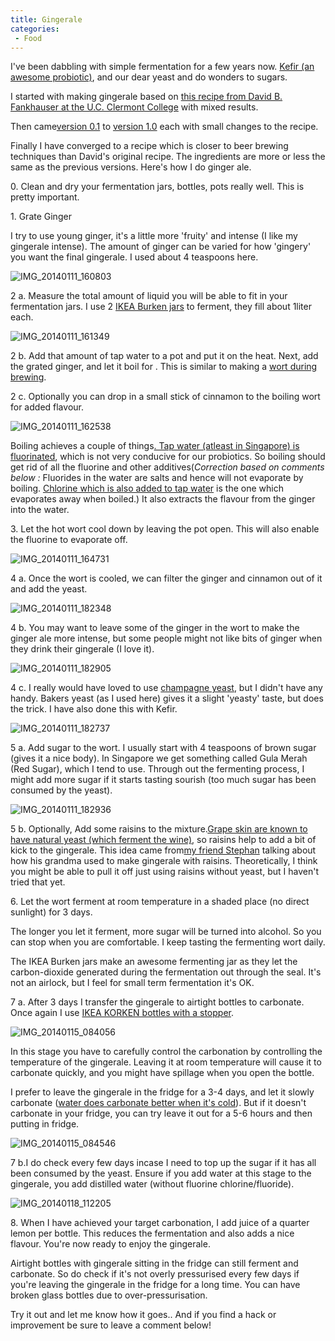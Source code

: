 ```yaml
---
title: Gingerale
categories: 
 - Food
---
```


I've been dabbling with simple fermentation for a few years now. [Kefir (an awesome probiotic)][0], and our dear yeast and do wonders to sugars.

I started with making gingerale based on [this recipe from David B. Fankhauser at the U.C. Clermont College][1] with mixed results.

Then came[version 0.1][2] to [version 1.0][3] each with small changes to the recipe.

Finally I have converged to a recipe which is closer to beer brewing techniques than David's original recipe. The ingredients are more or less the same as the previous versions.  Here's how I do ginger ale.

0\. Clean and dry your fermentation jars, bottles, pots really well. This is pretty important.

1\. Grate Ginger

I try to use young ginger, it's a little more 'fruity' and intense (I like my gingerale intense).  The amount of ginger can be varied for how 'gingery' you want the final gingerale. I used about 4 teaspoons here.

![IMG_20140111_160803](../images/2014/01/IMG_20140111_160803.jpg)

2 a. Measure the total amount of liquid you will be able to fit in your fermentation jars. I use 2 [IKEA Burken jars][4] to ferment, they fill about 1liter each.

![IMG_20140111_161349](../images/2014/01/IMG_20140111_161349.jpg)

2 b. Add that amount of tap water to a pot and put it on the heat. Next, add the grated ginger, and let it boil for . This is similar to making a [wort during brewing][5].

2 c. Optionally you can drop in a small stick of cinnamon to the boiling wort for added flavour.

![IMG_20140111_162538](../images/2014/01/IMG_20140111_162538.jpg)

Boiling achieves a couple of things[. Tap water (atleast in Singapore) is fluorinated][6], which is not very conducive for our probiotics. So boiling should get rid of all the fluorine and other additives(_Correction based on comments below :_ Fluorides in the water are salts and hence will not evaporate by boiling. [Chlorine which is also added to tap water][7] is the one which evaporates away when boiled.) It also extracts the flavour from the ginger into the water.

3\. Let the hot wort cool down by leaving the pot open. This will also enable the fluorine to evaporate off.

![IMG_20140111_164731](../images/2014/01/IMG_20140111_164731.jpg)

4 a. Once the wort is cooled, we can filter the ginger and cinnamon out of it and add the yeast.

![IMG_20140111_182348](../images/2014/01/IMG_20140111_182348.jpg)

4 b. You may want to leave some of the ginger in the wort to make the ginger ale more intense, but some people might not like bits of ginger when they drink their gingerale (I love it).

![IMG_20140111_182905](../images/2014/01/IMG_20140111_182905.jpg)

4 c. I really would have loved to use [champagne yeast][8], but I didn't have any handy. Bakers yeast (as I used here) gives it a slight 'yeasty' taste, but does the trick. I have also done this with Kefir.

![IMG_20140111_182737](../images/2014/01/IMG_20140111_182737.jpg)

5 a. Add sugar to the wort. I usually start with 4 teaspoons of brown sugar (gives it a nice body). In Singapore we get something called Gula Merah (Red Sugar), which I tend to use. Through out the fermenting process, I might add more sugar if it starts tasting sourish (too much sugar has been consumed by the yeast).

![IMG_20140111_182936](../images/2014/01/IMG_20140111_182936.jpg)

5 b. Optionally, Add some raisins to the mixture.[Grape skin are known to have natural yeast (which ferment the wine)][9], so raisins help to add a bit of kick to the gingerale. This idea came from[my friend Stephan][10] talking about how his grandma used to make gingerale with raisins. Theoretically, I think you might be able to pull it off just using raisins without yeast, but I haven't tried that yet.

6\. Let the wort ferment at room temperature in a shaded place (no direct sunlight) for 3 days.

The longer you let it ferment, more sugar will be turned into alcohol. So you can stop when you are comfortable. I keep tasting the fermenting wort daily.

The IKEA Burken jars make an awesome fermenting jar as they let the carbon-dioxide generated during the fermentation out through the seal. It's not an airlock, but I feel for small term fermentation it's OK.

7 a. After 3 days I transfer the gingerale to airtight bottles to carbonate. Once again I use [IKEA KORKEN bottles with a stopper][11].

![IMG_20140115_084056](../images/2014/01/IMG_20140115_084056.jpg)

In this stage you have to carefully control the carbonation by controlling the temperature of the gingerale. Leaving it at room temperature will cause it to carbonate quickly, and you might have spillage when you open the bottle.

I prefer to leave the gingerale in the fridge for a 3-4 days, and let it slowly carbonate ([water does carbonate better when it's cold][12]). But if it doesn't carbonate in your fridge, you can try leave it out for a 5-6 hours and then putting in fridge.

![IMG_20140115_084546](../images/2014/01/IMG_20140115_084546.jpg)

7 b.I do check every few days incase I need to top up the sugar if it has all been consumed by the yeast. Ensure if you add water at this stage to the gingerale, you add distilled water (without fluorine chlorine/fluoride).

![IMG_20140118_112205](../images/2014/01/IMG_20140118_112205.jpg)

8\. When I have achieved your target carbonation, I add juice of a quarter lemon per bottle. This reduces the fermentation and also adds a nice flavour. You're now ready to enjoy the gingerale.

Airtight bottles with gingerale sitting in the fridge can still  ferment and carbonate. So do check if it's not overly pressurised every few days if you're leaving the gingerale in the fridge for a long time. You can have broken glass bottles due to over-pressurisation.

Try it out and let me know how it goes.. And if you find a hack or improvement be sure to leave a comment below!


[0]: http://en.wikipedia.org/wiki/Kefir
[1]: http://biology.clc.uc.edu/fankhauser/cheese/ginger_ale_ag0.htm
[2]: http://kitchenhacks.tumblr.com/day/2012/12/23
[3]: http://kitchenhacks.tumblr.com/day/2013/10/12
[4]: http://www.ikea.com/sg/en/catalog/products/40179816/
[5]: http://en.wikipedia.org/wiki/Wort
[6]: http://en.wikipedia.org/wiki/Fluoridation_by_country
[7]: http://www.pub.gov.sg/general/watersupply/Pages/WaterTreatment.aspx
[8]: http://www.amazon.com/Champagne-Yeast-10-Packs-Dried/dp/B00434CB74
[9]: http://en.wikipedia.org/wiki/Yeast_in_winemaking
[10]: http://blog.werkswinkel.net/
[11]: http://www.ikea.com/sg/en/catalog/products/00213558/
[12]: http://chemwiki.ucdavis.edu/Physical_Chemistry/Physical_Properties_of_Matter/Solutions/Solubilty/Solubility_and_Factors_Affecting_Solubility
